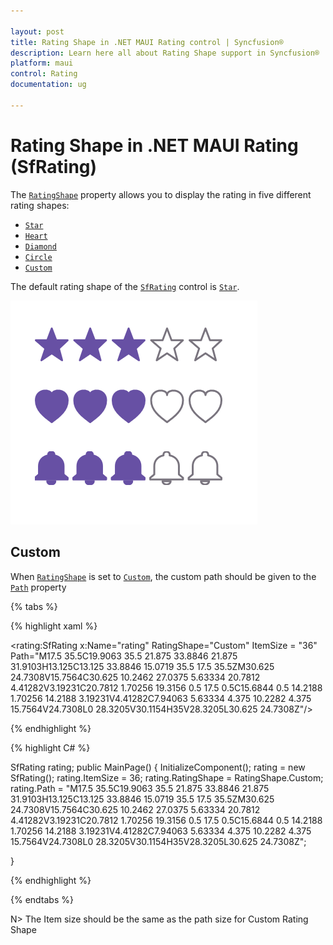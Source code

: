 ```yaml
---

layout: post
title: Rating Shape in .NET MAUI Rating control | Syncfusion®
description: Learn here all about Rating Shape support in Syncfusion® .NET MAUI Rating (SfRating) control and more.
platform: maui
control: Rating
documentation: ug

---
```


# Rating Shape in .NET MAUI Rating (SfRating)

The [`RatingShape`](https://help.syncfusion.com/cr/maui/Syncfusion.Maui.Inputs.RatingShape.html) property allows you to display the rating in five different rating shapes:

* [`Star`](https://help.syncfusion.com/cr/maui/Syncfusion.Maui.Inputs.RatingShape.html#Syncfusion_Maui_Inputs_RatingShape_Star)
* [`Heart`](https://help.syncfusion.com/cr/maui/Syncfusion.Maui.Inputs.RatingShape.html#Syncfusion_Maui_Inputs_RatingShape_Heart)
* [`Diamond`](https://help.syncfusion.com/cr/maui/Syncfusion.Maui.Inputs.RatingShape.html#Syncfusion_Maui_Inputs_RatingShape_Diamond)
* [`Circle`](https://help.syncfusion.com/cr/maui/Syncfusion.Maui.Inputs.RatingShape.html#Syncfusion_Maui_Inputs_RatingShape_Circle)
* [`Custom`](https://help.syncfusion.com/cr/maui/Syncfusion.Maui.Inputs.RatingShape.html#Syncfusion_Maui_Inputs_RatingShape_Custom)

The default rating shape of the [`SfRating`](https://help.syncfusion.com/cr/maui/Syncfusion.Maui.Inputs.SfRating.html) control is [`Star`](https://help.syncfusion.com/cr/maui/Syncfusion.Maui.Inputs.RatingShape.html#Syncfusion_Maui_Inputs_RatingShape_Star).

![SfRating rating shapes](images/rating-shapes.png)

## Custom

When [`RatingShape`](https://help.syncfusion.com/cr/maui/Syncfusion.Maui.Inputs.RatingShape.html) is set to [`Custom`](https://help.syncfusion.com/cr/maui/Syncfusion.Maui.Inputs.RatingShape.html#Syncfusion_Maui_Inputs_RatingShape_Star), the custom path should be given to the [`Path`](https://help.syncfusion.com/cr/maui/Syncfusion.Maui.Inputs.SfRating.html#Syncfusion_Maui_Inputs_SfRating_Path) property

{% tabs %}

{% highlight xaml %}

<rating:SfRating x:Name="rating" RatingShape="Custom" ItemSize = "36"
                 Path="M17.5 35.5C19.9063 35.5 21.875 33.8846 21.875 31.9103H13.125C13.125 33.8846 15.0719 35.5 17.5 35.5ZM30.625 24.7308V15.7564C30.625 10.2462 27.0375 5.63334 20.7812 4.41282V3.19231C20.7812 1.70256 19.3156 0.5 17.5 0.5C15.6844 0.5 14.2188 1.70256 14.2188 3.19231V4.41282C7.94063 5.63334 4.375 10.2282 4.375 15.7564V24.7308L0 28.3205V30.1154H35V28.3205L30.625 24.7308Z"/>
	
{% endhighlight %}

{% highlight C# %}

SfRating rating;
public MainPage()
{
    InitializeComponent();
    rating = new SfRating();
    rating.ItemSize = 36;
    rating.RatingShape = RatingShape.Custom;
    rating.Path = "M17.5 35.5C19.9063 35.5 21.875 33.8846 21.875 31.9103H13.125C13.125 33.8846 15.0719 35.5 17.5 35.5ZM30.625 24.7308V15.7564C30.625 10.2462 27.0375 5.63334 20.7812 4.41282V3.19231C20.7812 1.70256 19.3156 0.5 17.5 0.5C15.6844 0.5 14.2188 1.70256 14.2188 3.19231V4.41282C7.94063 5.63334 4.375 10.2282 4.375 15.7564V24.7308L0 28.3205V30.1154H35V28.3205L30.625 24.7308Z";

}

{% endhighlight %} 

{% endtabs %}

N> The Item size should be the same as the path size for Custom Rating Shape

